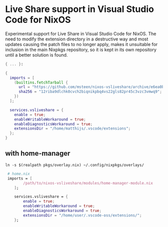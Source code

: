 # Live Share support in Visual Studio Code for NixOS

Experimental support for Live Share in Visual Studio Code for NixOS. The need to modify the extension directory in a destructive way and most updates causing the patch files to no longer apply, makes it unsuitable for inclusion in the main Nixpkgs repository, so it is kept in its own repository until a better solution is found.

```nix
{ ... }:

{
  imports = [
    (builtins.fetchTarball {
      url = "https://github.com/msteen/nixos-vsliveshare/archive/e6ea0b04de290ade028d80d20625a58a3603b8d7.tar.gz";
      sha256 = "12riba9dlchk0cvch2biqnikpbq4vs22gls82pr45c3vzc3vmwq9";
    })
  ];

  services.vsliveshare = {
    enable = true;
    enableWritableWorkaround = true;
    enableDiagnosticsWorkaround = true;
    extensionsDir = "/home/matthijs/.vscode/extensions";
  };
}
```

## with home-manager

`ln -s $(realpath pkgs/overlay.nix) ~/.config/nixpkgs/overlays/`

```nix
 # home.nix
 imports = [
        /path/to/nixos-vsliveshare/modules/home-manager-module.nix
    ];

    services.vsliveshare = {
        enable = true;
        enableWritableWorkaround = true;
        enableDiagnosticsWorkaround = true;
        extensionsDir = "/home/user/.vscode-oss/extensions/";
    };
```
